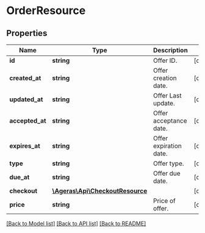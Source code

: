 # OrderResource

## Properties
Name | Type | Description | Notes
------------ | ------------- | ------------- | -------------
**id** | **string** | Offer ID. | [optional] 
**created_at** | **string** | Offer creation date. | [optional] 
**updated_at** | **string** | Offer Last update. | [optional] 
**accepted_at** | **string** | Offer acceptance date. | [optional] 
**expires_at** | **string** | Offer expiration date. | [optional] 
**type** | **string** | Offer type. | [optional] 
**due_at** | **string** | Offer due date. | [optional] 
**checkout** | [**\Ageras\Api\CheckoutResource**](CheckoutResource.md) |  | [optional] 
**price** | **string** | Price of offer. | [optional] 

[[Back to Model list]](../README.md#documentation-for-models) [[Back to API list]](../README.md#documentation-for-api-endpoints) [[Back to README]](../README.md)


